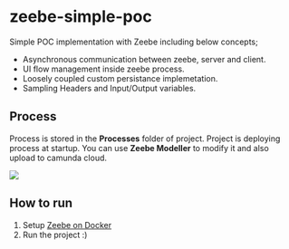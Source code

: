 # zeebe-simple-poc

Simple POC implementation with Zeebe including below concepts;

* Asynchronous communication between zeebe, server and client.
* UI flow management inside zeebe process.
* Loosely coupled custom persistance implemetation.
* Sampling Headers and Input/Output variables.

## Process
Process is stored in the **Processes** folder of project. Project is deploying process at startup. You can use **Zeebe Modeller** to modify it and also upload to camunda cloud.

![](https://i.imgur.com/LrZISUQ.png)

## How to run 
1. Setup [Zeebe on Docker](https://github.com/camunda-cloud/camunda-cloud-get-started/blob/master/docker-compose.yaml)
2. Run the project :)
